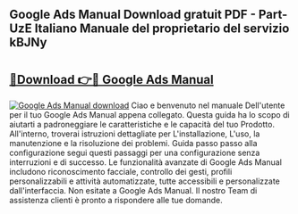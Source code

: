 ## Google Ads Manual Download gratuit PDF - Part-UzE Italiano Manuale del proprietario del servizio kBJNy

# <h2><a href="http://dfdvxa3.blite.top/?on=Google+Ads+Manual">🔗Download 👉🔴 Google Ads Manual</a></h2>

[![Google Ads Manual download](https://i.imgur.com/lujVjoI.png)](http://dfdvxa3.blite.top/?on=Google+Ads+Manual)
Ciao e benvenuto nel manuale Dell'utente per il tuo Google Ads Manual appena collegato. Questa guida ha lo scopo di aiutarti a padroneggiare le caratteristiche e le capacità del tuo Prodotto. All'interno, troverai istruzioni dettagliate per L'installazione, L'uso, la manutenzione e la risoluzione dei problemi. Guida passo passo alla configurazione segui questi passaggi per una configurazione senza interruzioni e di successo. Le funzionalità avanzate di Google Ads Manual includono riconoscimento facciale, controllo dei gesti, profili personalizzabili e attività automatizzate, tutte accessibili e personalizzate dall'interfaccia. Non esitate a Google Ads Manual. Il nostro Team di assistenza clienti è pronto a rispondere alle tue domande.
